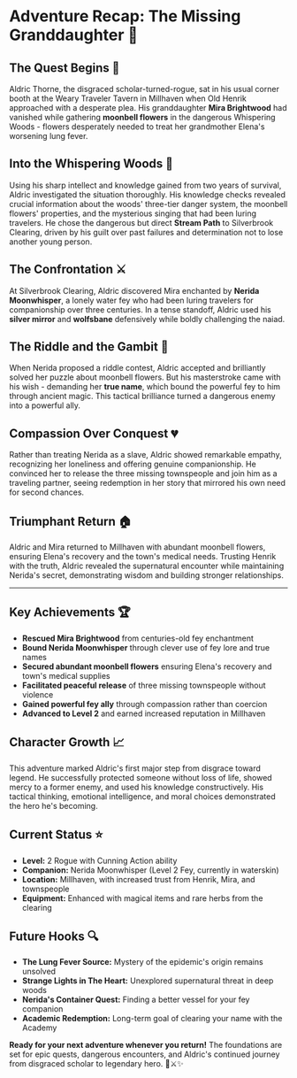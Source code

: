# Adventure Recap: The Missing Granddaughter 📜

## **The Quest Begins** 🌙
Aldric Thorne, the disgraced scholar-turned-rogue, sat in his usual corner booth at the Weary Traveler Tavern in Millhaven when Old Henrik approached with a desperate plea. His granddaughter **Mira Brightwood** had vanished while gathering **moonbell flowers** in the dangerous Whispering Woods - flowers desperately needed to treat her grandmother Elena's worsening lung fever.

## **Into the Whispering Woods** 🌲
Using his sharp intellect and knowledge gained from two years of survival, Aldric investigated the situation thoroughly. His knowledge checks revealed crucial information about the woods' three-tier danger system, the moonbell flowers' properties, and the mysterious singing that had been luring travelers. He chose the dangerous but direct **Stream Path** to Silverbrook Clearing, driven by his guilt over past failures and determination not to lose another young person.

## **The Confrontation** ⚔️
At Silverbrook Clearing, Aldric discovered Mira enchanted by **Nerida Moonwhisper**, a lonely water fey who had been luring travelers for companionship over three centuries. In a tense standoff, Aldric used his **silver mirror** and **wolfsbane** defensively while boldly challenging the naiad.

## **The Riddle and the Gambit** 🧩
When Nerida proposed a riddle contest, Aldric accepted and brilliantly solved her puzzle about moonbell flowers. But his masterstroke came with his wish - demanding her **true name**, which bound the powerful fey to him through ancient magic. This tactical brilliance turned a dangerous enemy into a powerful ally.

## **Compassion Over Conquest** 💔
Rather than treating Nerida as a slave, Aldric showed remarkable empathy, recognizing her loneliness and offering genuine companionship. He convinced her to release the three missing townspeople and join him as a traveling partner, seeing redemption in her story that mirrored his own need for second chances.

## **Triumphant Return** 🏠
Aldric and Mira returned to Millhaven with abundant moonbell flowers, ensuring Elena's recovery and the town's medical needs. Trusting Henrik with the truth, Aldric revealed the supernatural encounter while maintaining Nerida's secret, demonstrating wisdom and building stronger relationships.

---

## **Key Achievements** 🏆
- **Rescued Mira Brightwood** from centuries-old fey enchantment
- **Bound Nerida Moonwhisper** through clever use of fey lore and true names
- **Secured abundant moonbell flowers** ensuring Elena's recovery and town's medical supplies
- **Facilitated peaceful release** of three missing townspeople without violence
- **Gained powerful fey ally** through compassion rather than coercion
- **Advanced to Level 2** and earned increased reputation in Millhaven

## **Character Growth** 📈
This adventure marked Aldric's first major step from disgrace toward legend. He successfully protected someone without loss of life, showed mercy to a former enemy, and used his knowledge constructively. His tactical thinking, emotional intelligence, and moral choices demonstrated the hero he's becoming.

## **Current Status** ⭐
- **Level:** 2 Rogue with Cunning Action ability
- **Companion:** Nerida Moonwhisper (Level 2 Fey, currently in waterskin)
- **Location:** Millhaven, with increased trust from Henrik, Mira, and townspeople
- **Equipment:** Enhanced with magical items and rare herbs from the clearing

## **Future Hooks** 🔍
- **The Lung Fever Source:** Mystery of the epidemic's origin remains unsolved
- **Strange Lights in The Heart:** Unexplored supernatural threat in deep woods
- **Nerida's Container Quest:** Finding a better vessel for your fey companion
- **Academic Redemption:** Long-term goal of clearing your name with the Academy



**Ready for your next adventure whenever you return!** The foundations are set for epic quests, dangerous encounters, and Aldric's continued journey from disgraced scholar to legendary hero. 🎲⚔️✨